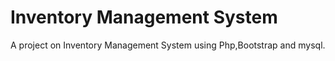 # Inventory Management System
A project on Inventory Management System using Php,Bootstrap and mysql.
